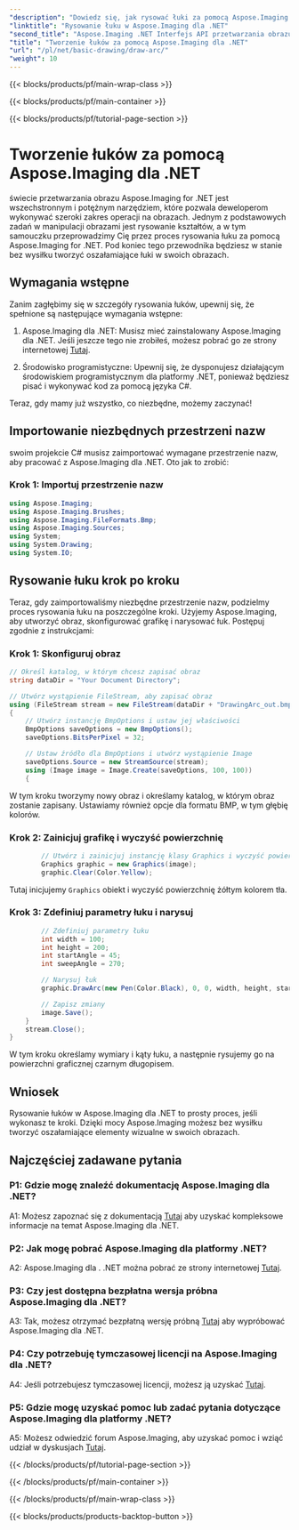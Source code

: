 ```yaml
---
"description": "Dowiedz się, jak rysować łuki za pomocą Aspose.Imaging for .NET, potężnego narzędzia do manipulacji obrazami. Przewodnik krok po kroku, jak tworzyć oszałamiające wizualizacje."
"linktitle": "Rysowanie łuku w Aspose.Imaging dla .NET"
"second_title": "Aspose.Imaging .NET Interfejs API przetwarzania obrazu"
"title": "Tworzenie łuków za pomocą Aspose.Imaging dla .NET"
"url": "/pl/net/basic-drawing/draw-arc/"
"weight": 10
---
```


{{< blocks/products/pf/main-wrap-class >}}

{{< blocks/products/pf/main-container >}}

{{< blocks/products/pf/tutorial-page-section >}}

# Tworzenie łuków za pomocą Aspose.Imaging dla .NET

świecie przetwarzania obrazu Aspose.Imaging for .NET jest wszechstronnym i potężnym narzędziem, które pozwala deweloperom wykonywać szeroki zakres operacji na obrazach. Jednym z podstawowych zadań w manipulacji obrazami jest rysowanie kształtów, a w tym samouczku przeprowadzimy Cię przez proces rysowania łuku za pomocą Aspose.Imaging for .NET. Pod koniec tego przewodnika będziesz w stanie bez wysiłku tworzyć oszałamiające łuki w swoich obrazach.

## Wymagania wstępne

Zanim zagłębimy się w szczegóły rysowania łuków, upewnij się, że spełnione są następujące wymagania wstępne:

1. Aspose.Imaging dla .NET: Musisz mieć zainstalowany Aspose.Imaging dla .NET. Jeśli jeszcze tego nie zrobiłeś, możesz pobrać go ze strony internetowej [Tutaj](https://releases.aspose.com/imaging/net/).

2. Środowisko programistyczne: Upewnij się, że dysponujesz działającym środowiskiem programistycznym dla platformy .NET, ponieważ będziesz pisać i wykonywać kod za pomocą języka C#.

Teraz, gdy mamy już wszystko, co niezbędne, możemy zaczynać!

## Importowanie niezbędnych przestrzeni nazw

swoim projekcie C# musisz zaimportować wymagane przestrzenie nazw, aby pracować z Aspose.Imaging dla .NET. Oto jak to zrobić:

### Krok 1: Importuj przestrzenie nazw

```csharp
using Aspose.Imaging;
using Aspose.Imaging.Brushes;
using Aspose.Imaging.FileFormats.Bmp;
using Aspose.Imaging.Sources;
using System;
using System.Drawing;
using System.IO;
```

## Rysowanie łuku krok po kroku

Teraz, gdy zaimportowaliśmy niezbędne przestrzenie nazw, podzielmy proces rysowania łuku na poszczególne kroki. Użyjemy Aspose.Imaging, aby utworzyć obraz, skonfigurować grafikę i narysować łuk. Postępuj zgodnie z instrukcjami:

### Krok 1: Skonfiguruj obraz

```csharp
// Określ katalog, w którym chcesz zapisać obraz
string dataDir = "Your Document Directory";

// Utwórz wystąpienie FileStream, aby zapisać obraz
using (FileStream stream = new FileStream(dataDir + "DrawingArc_out.bmp", FileMode.Create))
{
    // Utwórz instancję BmpOptions i ustaw jej właściwości
    BmpOptions saveOptions = new BmpOptions();
    saveOptions.BitsPerPixel = 32;

    // Ustaw źródło dla BmpOptions i utwórz wystąpienie Image
    saveOptions.Source = new StreamSource(stream);
    using (Image image = Image.Create(saveOptions, 100, 100))
    {
```

W tym kroku tworzymy nowy obraz i określamy katalog, w którym obraz zostanie zapisany. Ustawiamy również opcje dla formatu BMP, w tym głębię kolorów.

### Krok 2: Zainicjuj grafikę i wyczyść powierzchnię

```csharp
        // Utwórz i zainicjuj instancję klasy Graphics i wyczyść powierzchnię grafiki
        Graphics graphic = new Graphics(image);
        graphic.Clear(Color.Yellow);
```

Tutaj inicjujemy `Graphics` obiekt i wyczyść powierzchnię żółtym kolorem tła.

### Krok 3: Zdefiniuj parametry łuku i narysuj

```csharp
        // Zdefiniuj parametry łuku
        int width = 100;
        int height = 200;
        int startAngle = 45;
        int sweepAngle = 270;

        // Narysuj łuk
        graphic.DrawArc(new Pen(Color.Black), 0, 0, width, height, startAngle, sweepAngle);

        // Zapisz zmiany
        image.Save();
    }
    stream.Close();
}
```

W tym kroku określamy wymiary i kąty łuku, a następnie rysujemy go na powierzchni graficznej czarnym długopisem.

## Wniosek

Rysowanie łuków w Aspose.Imaging dla .NET to prosty proces, jeśli wykonasz te kroki. Dzięki mocy Aspose.Imaging możesz bez wysiłku tworzyć oszałamiające elementy wizualne w swoich obrazach.

## Najczęściej zadawane pytania

### P1: Gdzie mogę znaleźć dokumentację Aspose.Imaging dla .NET?

A1: Możesz zapoznać się z dokumentacją [Tutaj](https://reference.aspose.com/imaging/net/) aby uzyskać kompleksowe informacje na temat Aspose.Imaging dla .NET.

### P2: Jak mogę pobrać Aspose.Imaging dla platformy .NET?

A2: Aspose.Imaging dla . .NET można pobrać ze strony internetowej [Tutaj](https://releases.aspose.com/imaging/net/).

### P3: Czy jest dostępna bezpłatna wersja próbna Aspose.Imaging dla .NET?

A3: Tak, możesz otrzymać bezpłatną wersję próbną [Tutaj](https://releases.aspose.com/) aby wypróbować Aspose.Imaging dla .NET.

### P4: Czy potrzebuję tymczasowej licencji na Aspose.Imaging dla .NET?

A4: Jeśli potrzebujesz tymczasowej licencji, możesz ją uzyskać [Tutaj](https://purchase.aspose.com/temporary-license/).

### P5: Gdzie mogę uzyskać pomoc lub zadać pytania dotyczące Aspose.Imaging dla platformy .NET?

A5: Możesz odwiedzić forum Aspose.Imaging, aby uzyskać pomoc i wziąć udział w dyskusjach [Tutaj](https://forum.aspose.com/).


{{< /blocks/products/pf/tutorial-page-section >}}

{{< /blocks/products/pf/main-container >}}

{{< /blocks/products/pf/main-wrap-class >}}

{{< blocks/products/products-backtop-button >}}